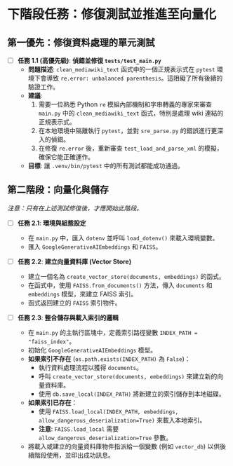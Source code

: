 # 下階段任務：修復測試並推進至向量化

## 第一優先：修復資料處理的單元測試

- [ ] **任務 1.1 (高優先級)**: **偵錯並修復 `tests/test_main.py`**
    - **問題描述**: `clean_mediawiki_text` 函式中的一個正規表示式在 `pytest` 環境下會導致 `re.error: unbalanced parenthesis`。這阻礙了所有後續的驗證工作。
    - **建議**: 
        1.  需要一位熟悉 Python `re` 模組內部機制和字串轉義的專家來審查 `main.py` 中的 `clean_mediawiki_text` 函式，特別是處理 wiki 連結的正規表示式。
        2.  在本地環境中隔離執行 `pytest`，並對 `sre_parse.py` 的錯誤進行更深入的偵錯。
        3.  在修復 `re.error` 後，重新審查 `test_load_and_parse_xml` 的模擬，確保它能正確運作。
    - **目標**: 讓 `.venv/bin/pytest` 中的所有測試都能成功通過。

## 第二階段：向量化與儲存

*注意：只有在上述測試修復後，才應開始此階段。*

- [ ] **任務 2.1**: **環境與組態設定**
    - 在 `main.py` 中，匯入 `dotenv` 並呼叫 `load_dotenv()` 來載入環境變數。
    - 匯入 `GoogleGenerativeAIEmbeddings` 和 `FAISS`。

- [ ] **任務 2.2**: **建立向量資料庫 (Vector Store)**
    - 建立一個名為 `create_vector_store(documents, embeddings)` 的函式。
    - 在函式中，使用 `FAISS.from_documents()` 方法，傳入 `documents` 和 `embeddings` 模型，來建立 FAISS 索引。
    - 函式返回建立的 `FAISS` 索引物件。

- [ ] **任務 2.3**: **整合儲存與載入索引的邏輯**
    - 在 `main.py` 的主執行區塊中，定義索引路徑變數 `INDEX_PATH = "faiss_index"`。
    - 初始化 `GoogleGenerativeAIEmbeddings` 模型。
    - **如果索引不存在** (`os.path.exists(INDEX_PATH)` 為 `False`)：
        - 執行資料處理流程以獲得 `documents`。
        - 呼叫 `create_vector_store(documents, embeddings)` 來建立新的向量資料庫。
        - 使用 `db.save_local(INDEX_PATH)` 將新建立的索引儲存到本地磁碟。
    - **如果索引已存在**：
        - 使用 `FAISS.load_local(INDEX_PATH, embeddings, allow_dangerous_deserialization=True)` 來載入本地索引。
        - **注意**: `FAISS.load_local` 需要 `allow_dangerous_deserialization=True` 參數。
    - 將載入或建立的向量資料庫物件指派給一個變數 (例如 `vector_db`) 以供後續階段使用，並印出成功訊息。